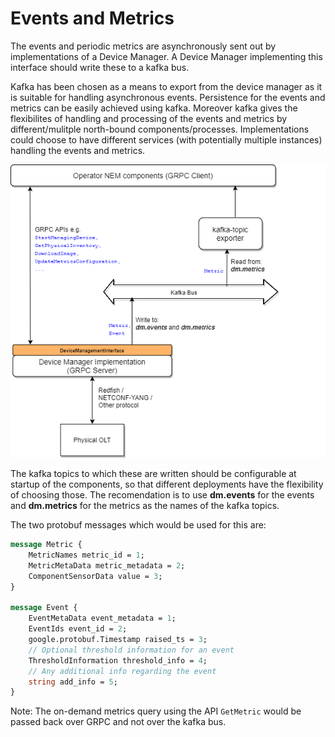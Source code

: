 # Events and Metrics

The events and periodic metrics are asynchronously sent out by implementations of a Device Manager. A Device Manager implementing this interface should write these to a kafka bus.

Kafka has been chosen as a means to export from the device manager as it is suitable for handling asynchronous events. Persistence for the events and metrics can be easily achieved using kafka. Moreover kafka gives the flexibilites of handling and processing of the events and metrics by different/mulitple north-bound components/processes. Implementations could choose to have different services (with potentially multiple instances) handling the events and metrics.

![Events and Metrics](images/events_metrics.png "Events and Metrics flow")

The kafka topics to which these are written should be configurable at startup of the components, so that different deployments have the flexibility of choosing those.
The recomendation is to use **dm.events** for the events and **dm.metrics** for the metrics as the names of the kafka topics.

The two protobuf messages which would be used for this are:
``` protobuf
message Metric {
    MetricNames metric_id = 1;
    MetricMetaData metric_metadata = 2;
    ComponentSensorData value = 3;
}

message Event {
    EventMetaData event_metadata = 1;
    EventIds event_id = 2;
    google.protobuf.Timestamp raised_ts = 3;
    // Optional threshold information for an event
    ThresholdInformation threshold_info = 4;
    // Any additional info regarding the event
    string add_info = 5;
}
```
Note: The on-demand metrics query using the API `GetMetric` would be passed back over GRPC and not over the kafka bus.
